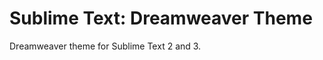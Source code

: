 Sublime Text: Dreamweaver Theme
==================================

Dreamweaver theme for Sublime Text 2 and 3.
